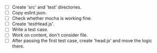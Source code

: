 - [ ] Create 'src' and 'test' directories.
- [ ] Copy eslint.json.
- [ ] Check whether mocha is working fine.
- [ ] Create 'testHead.js'.
- [ ] Write a test case.
- [ ] Work on content, don't consider file.
- [ ] After passing the first test case, create 'head.js' and move the logic there.
